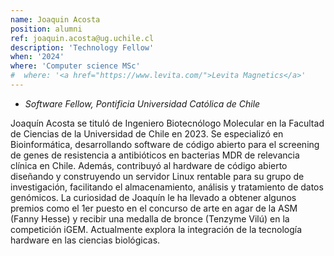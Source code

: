 ```yaml
---
name: Joaquin Acosta
position: alumni
ref: joaquin.acosta@ug.uchile.cl
description: 'Technology Fellow'
when: '2024'
where: 'Computer science MSc'
#  where: '<a href="https://www.levita.com/">Levita Magnetics</a>'
---
```


- _Software Fellow, Pontificia Universidad Católica de Chile_<br>

Joaquín Acosta se tituló de Ingeniero Biotecnólogo Molecular en la Facultad de Ciencias de la Universidad de Chile en 2023. Se especializó en Bioinformática, desarrollando software de código abierto para el screening de genes de resistencia a antibióticos en bacterias MDR de relevancia clínica en Chile. Además, contribuyó al hardware de código abierto diseñando y construyendo un servidor Linux rentable para su grupo de investigación, facilitando el almacenamiento, análisis y tratamiento de datos genómicos. La curiosidad de Joaquín le ha llevado a obtener algunos premios como el 1er puesto en el concurso de arte en agar de la ASM (Fanny Hesse) y recibir una medalla de bronce (Tenzyme Vilú) en la competición iGEM. Actualmente explora la integración de la tecnología hardware en las ciencias biológicas.
